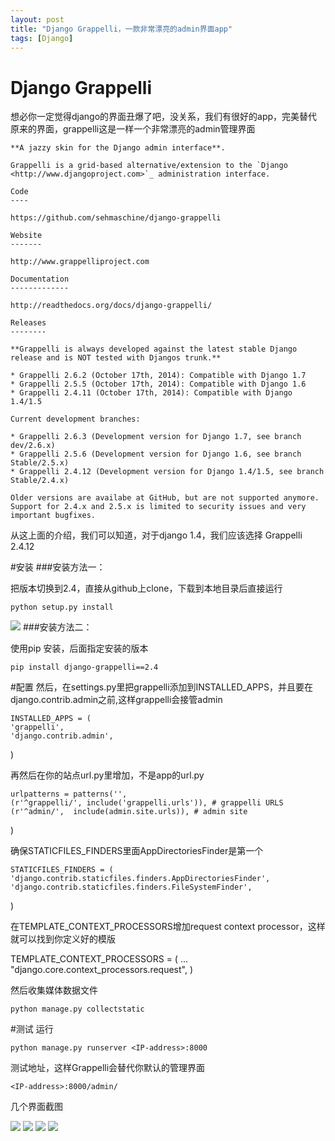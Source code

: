 ```yaml
---
layout: post
title: "Django Grappelli，一款非常漂亮的admin界面app"
tags: [Django]
---
```


Django Grappelli
================
想必你一定觉得django的界面丑爆了吧，没关系，我们有很好的app，完美替代原来的界面，grappelli这是一样一个非常漂亮的admin管理界面

    **A jazzy skin for the Django admin interface**.

    Grappelli is a grid-based alternative/extension to the `Django <http://www.djangoproject.com>`_ administration interface.

    Code
    ----

    https://github.com/sehmaschine/django-grappelli

    Website
    -------

    http://www.grappelliproject.com

    Documentation
    -------------

    http://readthedocs.org/docs/django-grappelli/

    Releases
    --------

    **Grappelli is always developed against the latest stable Django release and is NOT tested with Djangos trunk.**

    * Grappelli 2.6.2 (October 17th, 2014): Compatible with Django 1.7
    * Grappelli 2.5.5 (October 17th, 2014): Compatible with Django 1.6
    * Grappelli 2.4.11 (October 17th, 2014): Compatible with Django 1.4/1.5

    Current development branches:

    * Grappelli 2.6.3 (Development version for Django 1.7, see branch dev/2.6.x)
    * Grappelli 2.5.6 (Development version for Django 1.6, see branch Stable/2.5.x)
    * Grappelli 2.4.12 (Development version for Django 1.4/1.5, see branch Stable/2.4.x)

    Older versions are availabe at GitHub, but are not supported anymore.
    Support for 2.4.x and 2.5.x is limited to security issues and very important bugfixes.

从这上面的介绍，我们可以知道，对于django 1.4，我们应该选择 Grappelli 2.4.12

#安装
###安装方法一：

把版本切换到2.4，直接从github上clone，下载到本地目录后直接运行

    python setup.py install

<img src="/blog/public/images/posts/grappelli/grappelli.png" >
###安装方法二：

使用pip 安装，后面指定安装的版本

    pip install django-grappelli==2.4

#配置
然后，在settings.py里把grappelli添加到INSTALLED_APPS，并且要在django.contrib.admin之前,这样grappelli会接管admin

    INSTALLED_APPS = (
    'grappelli',
    'django.contrib.admin',
)

再然后在你的站点url.py里增加，不是app的url.py

    urlpatterns = patterns('',
    (r'^grappelli/', include('grappelli.urls')), # grappelli URLS
    (r'^admin/',  include(admin.site.urls)), # admin site
)

确保STATICFILES_FINDERS里面AppDirectoriesFinder是第一个

    STATICFILES_FINDERS = (
    'django.contrib.staticfiles.finders.AppDirectoriesFinder',
    'django.contrib.staticfiles.finders.FileSystemFinder',
)

在TEMPLATE_CONTEXT_PROCESSORS增加request context processor，这样就可以找到你定义好的模版

TEMPLATE_CONTEXT_PROCESSORS = (
    ...
    "django.core.context_processors.request",
)

然后收集媒体数据文件

    python manage.py collectstatic

#测试
运行

    python manage.py runserver <IP-address>:8000

测试地址，这样Grappelli会替代你默认的管理界面

    <IP-address>:8000/admin/

几个界面截图

<img src="/blog/public/images/posts/grappelli/grappelli1.png" >
<img src="/blog/public/images/posts/grappelli/grappelli2.png" >
<img src="/blog/public/images/posts/grappelli/grappelli3.png" >
<img src="/blog/public/images/posts/grappelli/grappelli4.png" >